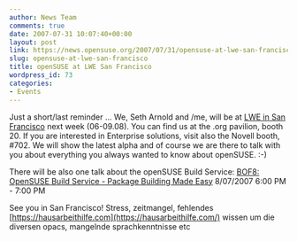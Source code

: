 ```yaml
---
author: News Team
comments: true
date: 2007-07-31 10:07:40+00:00
layout: post
link: https://news.opensuse.org/2007/07/31/opensuse-at-lwe-san-francisco/
slug: opensuse-at-lwe-san-francisco
title: openSUSE at LWE San Francisco
wordpress_id: 73
categories:
- Events
---
```


Just a short/last reminder ... We, Seth Arnold and /me, will be at [LWE in San Francisco](http://www.linuxworldexpo.com/) next week (06-09.08). You can find us at the .org pavilion, booth 20. If you are interested in Enterprise solutions, visit also the Novell booth, #702.  We will show the latest alpha and of course we are there to talk with you about everything you always wanted to know about openSUSE. :-)

There will be also one talk about the openSUSE Build Service:
[BOF8: OpenSUSE Build Service - Package Building Made Easy](http://www.linuxworldexpo.com/live/12/events/12SFO07A/conference/tracksessions//QMONYB001HWN)
8/07/2007   6:00 PM - 7:00 PM

See you in San Francisco!
 Stress, zeitmangel, fehlendes [https://hausarbeithilfe.com](https://hausarbeithilfe.com/) wissen um die diversen opacs, mangelnde sprachkenntnisse etc
